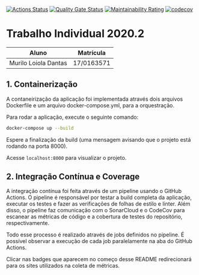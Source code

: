 [![Actions Status](https://github.com/murilo-dan/Trabalho-Individual-2020-2/actions/workflows/main.yml/badge.svg)](https://github.com/murilo-dan/Trabalho-Individual-2020-2/actions)
[![Quality Gate Status](https://sonarcloud.io/api/project_badges/measure?project=murilo-dan_Trabalho-Individual-2020-2&metric=alert_status)](https://sonarcloud.io/dashboard?id=murilo-dan_Trabalho-Individual-2020-2)
[![Maintainability Rating](https://sonarcloud.io/api/project_badges/measure?project=murilo-dan_Trabalho-Individual-2020-2&metric=sqale_rating)](https://sonarcloud.io/dashboard?id=murilo-dan_Trabalho-Individual-2020-2)
[![codecov](https://codecov.io/gh/murilo-dan/Trabalho-Individual-2020-2/branch/master/graph/badge.svg?token=NKEF3FNSRO)](https://codecov.io/gh/murilo-dan/Trabalho-Individual-2020-2)

# Trabalho Individual 2020.2

| Aluno | Matrícula |
| --- | --- |
| Murilo Loiola Dantas | 17/0163571 |

## 1. Containerização

A contaneirização da aplicação foi implementada através dois arquivos Dockerfile e um arquivo docker-compose.yml, para a orquestração.

Para rodar a aplicação, execute o seguinte comando:
```bash
docker-compose up --build
```

Espere a finalização da build (uma mensagem avisando que o projeto está rodando na porta 8000).

Acesse <code>localhost:8000</code> para visualizar o projeto.

## 2. Integração Contínua e Coverage

A integração contínua foi feita através de um pipeline usando o GitHub Actions. O pipeline é responsável por testar a build completa da aplicação, executar os testes e fazer as verificações de folhas de estilo e linter. Além disso, o pipeline faz comunicação com o SonarCloud e o CodeCov para escanear as métricas de código e a cobertura de testes do repositório, respectivamente.

Todo esse processo é realizado através de jobs definidos no pipeline. É possível observar a execução de cada job paralelamente na aba do GitHub Actions.

Clicar nas badges que aparecem no começo desse README redirecionará para os sites utilizados na coleta de métricas.